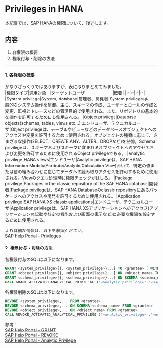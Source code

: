 # Privileges in HANA
本記事では、SAP HANAの権限について、後述します。

内容  
---
1. 各権限の概要
2. 権限付与・削除の方法
---

#### 1. 各権限の概要
かなりざっくりではありますが、表に取りまとめてみました。  
|権限タイプ|適用対象&nbsp;&nbsp;&nbsp;|ターゲットユーザ&nbsp;&nbsp;&nbsp;&nbsp;&nbsp;&nbsp;&nbsp;&nbsp;&nbsp;&nbsp;&nbsp;&nbsp;&nbsp;&nbsp;&nbsp;&nbsp;&nbsp;&nbsp;&nbsp;&nbsp;&nbsp;&nbsp;&nbsp;|概要|
|:-|:-|:-|:-|
|System privilege|System, database|管理者、開発者|System privilegeは、一般的なシステム操作を制御。主に、スキーマの作成、ユーザーとロールの作成と変更、監視とトレースなどの管理目的で使用される。また、リポジトリの基本的な操作を許可するためにも使用される。
|Object privilege|Database objects(schemas, tables, views etc...)|エンドユーザ、テクニカルユーザ|Object privilegeは、テーブルやビューなどのデータベースオブジェクトへのアクセスや変更を許可するために使用される。オブジェクトの種類に応じて、さまざまな操作(SELECT、CREATE ANY、ALTER、DROPなど)を制御。Schema privilegeは、スキーマおよびスキーマに含まれるオブジェクトへのアクセスおよび変更を許可するために使用されるObject privilegeである。
|Analytic privilege|HANA views|エンドユーザ|Analytic privilegeは、SAP HANA Information Models(Attribute/Analytic/Calculation View)おいて、特定の値または値の組み合わせに応じてデータへの読み取りアクセスを許可するために使用される。Viewのクエリ処理時に権限チェックがはしる。
|Package privilege|Packages in the classic repository of the SAP HANA database|開発者|Package privilegeは、SAP HANA Databaseのclassic repositoryにあるパッケージへのアクセスや開発を許可するために使用される。
|Application privilege|SAP HANA XS classic applications|エンドユーザ、テクニカルユーザ|Application privilegeは、SAP HANA XSアプリケーションへのアクセス(アプリケーションの起動や特定の機能および画面の表示など)に必要な権限を設定するために使用される。

より詳細な情報は、以下を参照ください。  
[SAP Help Portal - Privileges](https://help.sap.com/docs/SAP_HANA_PLATFORM/b3ee5778bc2e4a089d3299b82ec762a7/fb0f9b103d6940f28f3479b533c351e9.html)  

#### 2. 権限付与・削除の方法
各権限付与のSQLは以下になります。  
```SQL
GRANT <system_privilege>[{, <system_privilege>}...] TO <grantee> [ WITH ADMIN OPTION ]
GRANT <object_privilege>[{, <object_privilege>}...] ON <object_name> TO <grantee> [ WITH GRANT OPTION ]
GRANT <schema_privilege>[{, <schema_privilege>}...] ON SCHEMA <schema_name> TO <grantee> [ WITH GRANT OPTION ]
CALL GRANT_ACTIVATED_ANALYTICAL_PRIVILEGE ('<analytic_privilege>','<user or role>')
```

各権限削除のSQLは以下になります。  
```SQL
REVOKE <system_privilege>,... FROM <grantee>
REVOKE <schema_privilege>,... ON SCHEMA <schema_name> FROM <grantee> 
REVOKE <object_privilege>,... ON <object_name> FROM <grantee> 
CALL REVOKE_ACTIVATED_ANALYTICAL_PRIVILEGE ('<analytic_privilege>','<user or role>')
```

参考：  
[SAP Help Portal - GRANT](https://help.sap.com/docs/SAP_HANA_PLATFORM/4fe29514fd584807ac9f2a04f6754767/20f674e1751910148a8b990d33efbdc5.html?locale=en-US&version=2.0.03)  
[SAP Help Portal - REVOKE](https://help.sap.com/docs/SAP_HANA_PLATFORM/4fe29514fd584807ac9f2a04f6754767/20fc91cb75191014ac15eb4d6f2d7dde.html?locale=en-US&version=2.0.03)  
[SAP Help Portal - Analytic Privilege](https://help.sap.com/docs/SAP_HANA_PLATFORM/b3ee5778bc2e4a089d3299b82ec762a7/2a942546f16846d597177b3bfbd1df04.html?version=2.0.03&locale=en-US)  

